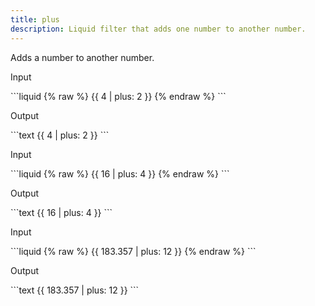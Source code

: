 ```yaml
---
title: plus
description: Liquid filter that adds one number to another number.
---
```


Adds a number to another number.

<p class="code-label">Input</p>
```liquid
{% raw %}
{{ 4 | plus: 2 }}
{% endraw %}
```

<p class="code-label">Output</p>
```text
{{ 4 | plus: 2 }}
```

<p class="code-label">Input</p>
```liquid
{% raw %}
{{ 16 | plus: 4 }}
{% endraw %}
```

<p class="code-label">Output</p>
```text
{{ 16 | plus: 4 }}
```

<p class="code-label">Input</p>
```liquid
{% raw %}
{{ 183.357 | plus: 12 }}
{% endraw %}
```

<p class="code-label">Output</p>
```text
{{ 183.357 | plus: 12 }}
```
